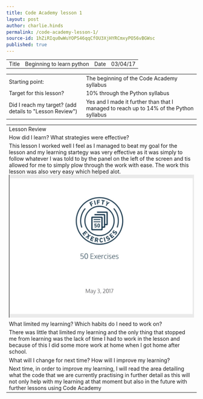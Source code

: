 ```yaml
---
title: Code Academy lesson 1
layout: post
author: charlie.hinds
permalink: /code-academy-lesson-1/
source-id: 1hZiRIqu0wWuYOPS46qqCfOU3XjHYRCmxyPO56vBGWsc
published: true
---
```

<table>
  <tr>
    <td>Title</td>
    <td>Beginning to learn python</td>
    <td>Date</td>
    <td>03/04/17</td>
  </tr>
</table>


<table>
  <tr>
    <td>Starting point:</td>
    <td>The beginning of the Code Academy syllabus</td>
  </tr>
  <tr>
    <td>Target for this lesson?</td>
    <td>10% through the Python syllabus</td>
  </tr>
  <tr>
    <td>Did I reach my target? 
(add details to "Lesson Review")</td>
    <td>Yes and I made it further than that I managed to reach up to 14% of the Python syllabus</td>
  </tr>
</table>


<table>
  <tr>
    <td>Lesson Review</td>
  </tr>
  <tr>
    <td>How did I learn? What strategies were effective? </td>
  </tr>
  <tr>
    <td>This lesson I worked well I feel as I managed to beat my goal for the lesson and my learning startegy was very effective as it was simply to follow whatever I was told to by the panel on the left of the screen and tis allowed for me to simply plow through the work with ease. The work this lesson was also very easy which helped alot.
    <img src="https://github.com/ironjedibat123/ironjedibat123.github.io/blob/master/IMG_1179.PNG?raw=true">
    </td>
  </tr>
  <tr>
    <td>What limited my learning? Which habits do I need to work on? </td>
  </tr>
  <tr>
    <td> There was little that limited my learning and the only thing that stopped me from learning was the lack of time I had to work in the lesson and because of this I did some more work at home when I got home after school.</td>
  </tr>
  <tr>
    <td>What will I change for next time? How will I improve my learning?</td>
  </tr>
  <tr>
    <td>Next time, in order to improve my learning, I will read the area detailing what the code that we are currently practising in further detail as this will not only help with my learning at that moment but also in the future with further lessons using Code Academy</td>
  </tr>
</table>


